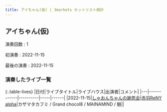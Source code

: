 ```yaml
---
title: アイちゃん(仮) | 3markets セットリスト統計
---
```

## アイちゃん(仮)

演奏回数
: 1

初演奏
: 2022-11-15

最後の演奏
: 2022-11-15

### 演奏したライブ一覧

{:.table-lives}
|日付|ライブタイトル|ライブハウス|出演者|コメント|
|---|------------|----------|-----|------|
|<span class="nowrap">2022-11-15</span>|[しゃおんちゃんの謝恩会](live042.html)|[赤羽ReNY alpha](livehouse046.html)|カザマタカフミ / Grand chocol8 / MAINAMIND / 魅||

